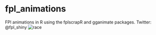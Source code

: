 # fpl_animations

FPl animations in R using the fplscrapR and gganimate packages. 
Twitter: @fpl_shiny
![race](https://github.com/fplshiny/fpl_animations/blob/master/Outputs/overall.gif)

